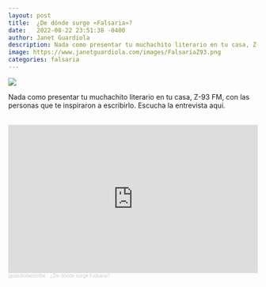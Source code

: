 ```yaml
---
layout: post
title:  ¿De dónde surge «Falsaria»?
date:   2022-08-22 23:51:38 -0400
author: Janet Guardiola
description: Nada como presentar tu muchachito literario en tu casa, Z-93 FM, con las personas que te inspiraron a escribirlo. Escucha la entrevista aquí.
image: https://www.janetguardiola.com/images/FalsariaZ93.png
categories: falsaria
---
```

<img src="https://www.janetguardiola.com/images/FalsariaZ93.png">

Nada como presentar tu muchachito literario en tu casa, Z-93 FM, con las personas que te inspiraron a escribirlo. Escucha la entrevista aquí.

<br>

<iframe width="100%" height="300" scrolling="no" frameborder="no" allow="autoplay" src="https://w.soundcloud.com/player/?url=https%3A//api.soundcloud.com/tracks/1273738564&color=%23ff5500&auto_play=false&hide_related=false&show_comments=true&show_user=true&show_reposts=false&show_teaser=true&visual=true"></iframe><div style="font-size: 10px; color: #cccccc;line-break: anywhere;word-break: normal;overflow: hidden;white-space: nowrap;text-overflow: ellipsis; font-family: Interstate,Lucida Grande,Lucida Sans Unicode,Lucida Sans,Garuda,Verdana,Tahoma,sans-serif;font-weight: 100;"><a href="https://soundcloud.com/user-126228555-134196046" title="jguardiolaescribe" target="_blank" style="color: #cccccc; text-decoration: none;">jguardiolaescribe</a> · <a href="https://soundcloud.com/user-126228555-134196046/de-donde-surge-falsaria" title="¿De dónde surge Falsaria?" target="_blank" style="color: #cccccc; text-decoration: none;">¿De dónde surge Falsaria?</a></div>
